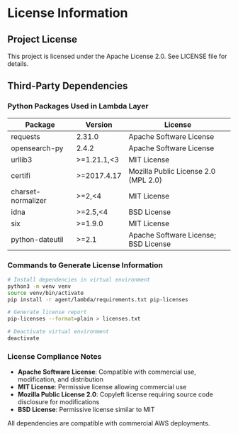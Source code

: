 # License Information

## Project License
This project is licensed under the Apache License 2.0. See LICENSE file for details.

## Third-Party Dependencies

### Python Packages Used in Lambda Layer

| Package | Version | License |
|---------|---------|---------|
| requests | 2.31.0 | Apache Software License |
| opensearch-py | 2.4.2 | Apache Software License |
| urllib3 | >=1.21.1,<3 | MIT License |
| certifi | >=2017.4.17 | Mozilla Public License 2.0 (MPL 2.0) |
| charset-normalizer | >=2,<4 | MIT License |
| idna | >=2.5,<4 | BSD License |
| six | >=1.9.0 | MIT License |
| python-dateutil | >=2.1 | Apache Software License; BSD License |

### Commands to Generate License Information

```bash
# Install dependencies in virtual environment
python3 -m venv venv
source venv/bin/activate
pip install -r agent/lambda/requirements.txt pip-licenses

# Generate license report
pip-licenses --format=plain > licenses.txt

# Deactivate virtual environment
deactivate
```

### License Compliance Notes

- **Apache Software License**: Compatible with commercial use, modification, and distribution
- **MIT License**: Permissive license allowing commercial use
- **Mozilla Public License 2.0**: Copyleft license requiring source code disclosure for modifications
- **BSD License**: Permissive license similar to MIT

All dependencies are compatible with commercial AWS deployments.
